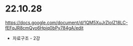 # 22.10.28

https://docs.google.com/document/d/1QM5XuJrZloIZ18LC-fEFqJR8cmQyo6Hpiq0bPy784gA/edit
- 자료구조 - 2강

